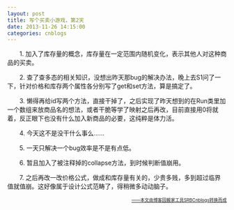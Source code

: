 ```yaml
---
layout: post
title: 写个买卖小游戏，第2天
date: 2013-11-26 14:15:00
categories: cnblogs
---
```


<p>　　1. 加入了库存量的概念，库存量在一定范围内随机变化，表示其他人对这种商品的买卖。</p>
<p>　　2. 查了查多态的相关知识，没想出昨天那bug的解决办法，晚上去S1问了一下，针对价格和库存两个属性各分别写了get和set方法，算是搞定了。</p>
<p>　　3. 懒得再给id写两个方法，直接干掉了，之后实现了昨天想到的在Run类里加一个数组来放商品名的想法，或者干脆等学了映射之后再改，目前直接用0将就着，反正眼下也没有什么加入新商品的必要，这纯粹是体力活。</p>
<p>　　4. 今天这不是没干什么事么&hellip;&hellip;</p>
<p>　　5. 一天只解决一个bug效率是不是有点低。</p>
<p>　　6. 暂且加入了被注释掉的collapse方法，到时候判断值崩用。</p>
<p>　　7. 之后再改一改价格公式，做成和库存量有关的，少贵多贱，多到超过临界值就值崩。这好像属于设计公式范畴了，得稍微多动动脑子。</p>

<div align=right><a href="https://github.com/mlxy/SRBCnblogs"><font size=1>——本文由博客园搬家工具SRBCnblogs转换而成</font></a></div>
